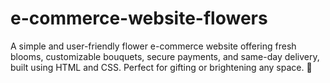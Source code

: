 # e-commerce-website-flowers
A simple and user-friendly flower e-commerce website offering fresh blooms, customizable bouquets, secure payments, and same-day delivery, built using HTML and CSS. Perfect for gifting or brightening any space. 🌸

